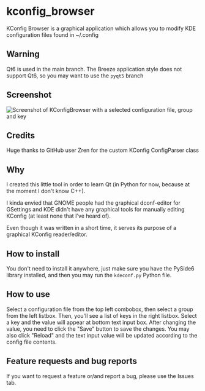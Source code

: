 # kconfig_browser
KConfig Browser is a graphical application which allows you to modify KDE configuration files found in ~/.config

## Warning
Qt6 is used in the main branch. The Breeze application style does not support Qt6, so you may want to use the `pyqt5` branch

## Screenshot
![Screenshot of KConfigBrowser with a selected configuration file, group and key][1]

## Credits
Huge thanks to GitHub user Zren for the custom KConfig ConfigParser class

## Why
I created this little tool in order to learn Qt (in Python for now, because at the moment I don't know C++).

I kinda envied that GNOME people had the graphical dconf-editor for GSettings and KDE didn't have any graphical 
tools for manually editing KConfig (at least none that I've heard of).

Even though it was written in a short time, it serves its purpose of a graphical KConfig reader/editor.


## How to install
You don't need to install it anywhere, just make sure you have the PySide6 library installed, 
and then you may run the `kdeconf.py` Python file.


## How to use
Select a configuration file from the top left combobox, then select a group from the left listbox. 
Then, you'll see a list of keys in the right listbox. Select a key and the value will appear at bottom text input box. 
After changing the value, you need to click the "Save" button to save the changes. You may also click "Reload" and 
the text input value will be updated according to the config file contents.


## Feature requests and bug reports
If you want to request a feature or/and report a bug, please use the Issues tab.


[1]: https://i.imgur.com/3aIpCNo.png
